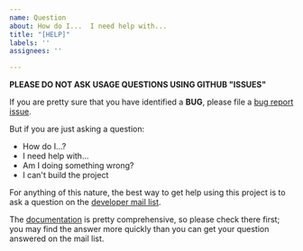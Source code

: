 ```yaml
---
name: Question
about: How do I...  I need help with...
title: "[HELP]"
labels: ''
assignees: ''

---
```


**PLEASE DO NOT ASK USAGE QUESTIONS USING GITHUB "ISSUES"**

If you are pretty sure that you have identified a **BUG**,
please file a [bug report issue](https://github.com/lgritz/Proto/issues/new?template=bug_report.md).

But if you are just asking a question:
* How do I...?
* I need help with...
* Am I doing something wrong?
* I can't build the project

For anything of this nature, the best way to get help using this project is
to ask a question on the [developer mail list](http://lists.openimageio.org/listinfo.cgi/oiio-dev-openimageio.org).

The [documentation](https://github.com/OpenImageIO/oiio/blob/master/src/doc/openimageio.pdf)
is pretty comprehensive, so please check there first; you may find the answer
more quickly than you can get your question answered on the mail list.

